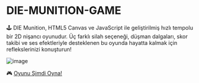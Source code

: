 # DIE-MUNITION-GAME
 🕹️ DIE Munition, HTML5 Canvas ve JavaScript ile geliştirilmiş hızlı tempolu bir 2D nişancı oyunudur. Üç farklı silah seçeneği, düşman dalgaları, skor takibi ve ses efektleriyle desteklenen bu oyunda hayatta kalmak için reflekslerinizi konuşturun! 

![image](https://github.com/user-attachments/assets/077637f7-9389-4dd1-aae7-7869af980270)

🎮 [Oyunu Şimdi Oyna!](https://abderahman23.github.io/DIE-MUNITION-GAME/)
